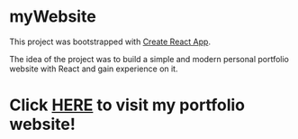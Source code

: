 # myWebsite

This project was bootstrapped with [Create React App](https://github.com/facebook/create-react-app).

The idea of the project was to build a simple and modern personal portfolio website with React and gain experience on it. 

# Click [HERE](https://my-website-dkijji97p-mursiaedwin-gmailcom.vercel.app/) to visit my portfolio website!
